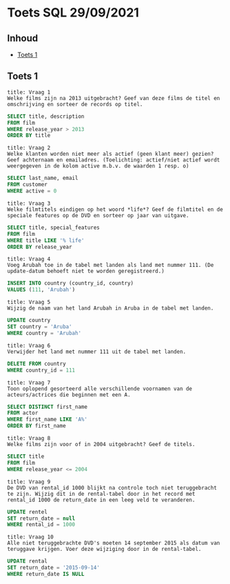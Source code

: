 # Toets SQL 29/09/2021

## Inhoud

- [Toets 1](#Toets%201)

## Toets 1

```ad-quote
title: Vraag 1
Welke films zijn na 2013 uitgebracht? Geef van deze films de titel en omschrijving en sorteer de records op titel.
```

```sql
SELECT title, description
FROM film
WHERE release_year > 2013
ORDER BY title
```

```ad-quote
title: Vraag 2
Welke klanten worden niet meer als actief (geen klant meer) gezien? Geef achternaam en emailadres. (Toelichting: actief/niet actief wordt weergegeven in de kolom active m.b.v. de waarden 1 resp. o)
```

```sql
SELECT last_name, email
FROM customer
WHERE active = 0
```

```ad-quote
title: Vraag 3
Welke filmtitels eindigen op het woord *life*? Geef de filmtitel en de speciale features op de DVD en sorteer op jaar van uitgave.
```

```sql
SELECT title, special_features
FROM film
WHERE title LIKE '% life'
ORDER BY release_year
```

```ad-quote
title: Vraag 4
Voeg Arubah toe in de tabel met landen als land met nummer 111. (De update-datum behoeft niet te worden geregistreerd.)
```

```sql
INSERT INTO country (country_id, country)
VALUES (111, 'Arubah')
```

```ad-quote
title: Vraag 5
Wijzig de naam van het land Arubah in Aruba in de tabel met landen.
```

```sql
UPDATE country
SET country = 'Aruba'
WHERE country = 'Arubah'
```

```ad-quote
title: Vraag 6
Verwijder het land met nummer 111 uit de tabel met landen.
```

```sql
DELETE FROM country
WHERE country_id = 111
```

```ad-quote
title: Vraag 7
Toon oplopend gesorteerd alle verschillende voornamen van de acteurs/actrices die beginnen met een A.
```

```sql
SELECT DISTINCT first_name
FROM actor
WHERE first_name LIKE 'A%'
ORDER BY first_name
```

```ad-quote
title: Vraag 8
Welke films zijn voor of in 2004 uitgebracht? Geef de titels.
```

```sql
SELECT title
FROM film
WHERE release_year <= 2004
```

```ad-quote
title: Vraag 9
De DVD van rental_id 1000 blijkt na controle toch niet teruggebracht te zijn. Wijzig dit in de rental-tabel door in het record met rental_id 1000 de return_date in een leeg veld te veranderen.
```

```sql
UPDATE rentel
SET return_date = null
WHERE rental_id = 1000
```

```ad-quote
title: Vraag 10
Alle niet teruggebrachte DVD's moeten 14 september 2015 als datum van teruggave krijgen. Voer deze wijziging door in de rental-tabel.
```

```sql
UPDATE rental
SET return_date = '2015-09-14'
WHERE return_date IS NULL
```